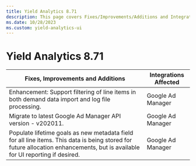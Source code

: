 ```yaml
---
title: Yield Analytics 8.71
description: This page covers Fixes/Improvements/Additions and Integrations affected in Yield Analytics 8.71.
ms.date: 10/28/2023
ms.custom: yield-analytics-ui
---
```


# Yield Analytics 8.71

| Fixes, Improvements and Additions | Integrations Affected |
|--|--|
| Enhancement: Support filtering of line items in both demand data import and log file processing. | Google Ad Manager |
| Migrate to latest Google Ad Manager API version - v202011. | Google Ad Manager |
| Populate lifetime goals as new metadata field for all line items. This data is being stored for future allocation enhancements, but is available for UI reporting if desired. | Google Ad Manager |
